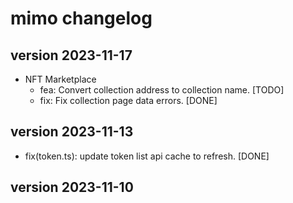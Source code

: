 # mimo changelog

## version 2023-11-17
- NFT Marketplace
    - fea: Convert collection address to collection name. [TODO]
    - fix: Fix collection page data errors. [DONE]
## version 2023-11-13
  - fix(token.ts): update token list api cache to refresh. [DONE]
## version 2023-11-10
